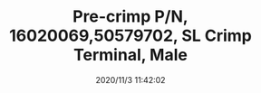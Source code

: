 ﻿---
layout: post 
title: Pre-crimp P/N, 16020069,50579702, SL Crimp Terminal, Male
tags: SL
categories: wire-harness
overview: SL Crimp Housing, Single Row, Version N, TPA with Positive Latch, 2 Circuits, Black
part_number: 7-50579702
thumb_img: static/202011/489-thumb-20201103194208.jpg
small_img: static/202011/489-20201103194208.jpg
date: 2020/11/3 11:42:02
---



